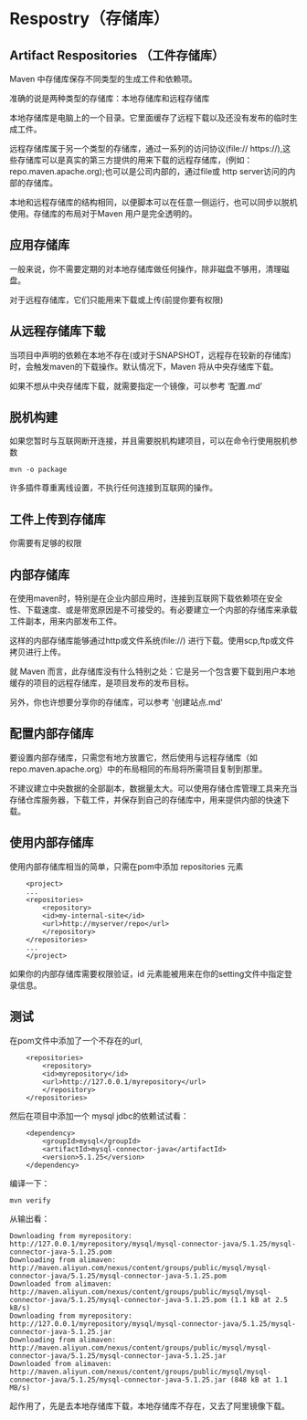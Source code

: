 # Respostry（存储库）

## Artifact Respositories （工件存储库）
Maven 中存储库保存不同类型的生成工件和依赖项。

准确的说是两种类型的存储库：本地存储库和远程存储库

本地存储库是电脑上的一个目录。它里面缓存了远程下载以及还没有发布的临时生成工件。

远程存储库属于另一个类型的存储库，通过一系列的访问协议(file:// https://),这些存储库可以是真实的第三方提供的用来下载的远程存储库，(例如：repo.maven.apache.org);也可以是公司内部的，通过file或 http server访问的内部的存储库。

本地和远程存储库的结构相同，以便脚本可以在任意一侧运行，也可以同步以脱机使用。存储库的布局对于Maven 用户是完全透明的。

## 应用存储库
一般来说，你不需要定期的对本地存储库做任何操作，除非磁盘不够用，清理磁盘。

对于远程存储库，它们只能用来下载或上传(前提你要有权限)

## 从远程存储库下载

当项目中声明的依赖在本地不存在(或对于SNAPSHOT，远程存在较新的存储库)时，会触发maven的下载操作。默认情况下，Maven 将从中央存储库下载。

如果不想从中央存储库下载，就需要指定一个镜像，可以参考 ‘配置.md’

## 脱机构建
如果您暂时与互联网断开连接，并且需要脱机构建项目，可以在命令行使用脱机参数

    mvn -o package

许多插件尊重离线设置，不执行任何连接到互联网的操作。

## 工件上传到存储库

你需要有足够的权限

## 内部存储库
在使用maven时，特别是在企业内部应用时，连接到互联网下载依赖项在安全性、下载速度、或是带宽原因是不可接受的。有必要建立一个内部的存储库来承载工件副本，用来内部发布工件。

这样的内部存储库能够通过http或文件系统(file://) 进行下载。使用scp,ftp或文件拷贝进行上传。

就 Maven 而言，此存储库没有什么特别之处：它是另一个包含要下载到用户本地缓存的项目的远程存储库，是项目发布的发布目标。

另外，你也许想要分享你的存储库，可以参考 '创建站点.md'

## 配置内部存储库
要设置内部存储库，只需您有地方放置它，然后使用与远程存储库（如repo.maven.apache.org）中的布局相同的布局将所需项目复制到那里。

不建议建立中央数据的全部副本，数据量太大。可以使用存储仓库管理工具来充当存储仓库服务器，下载工件，并保存到自己的存储库中，用来提供内部的快速下载。
## 使用内部存储库
使用内部存储库相当的简单，只需在pom中添加 repositories 元素

        <project>
        ...
        <repositories>
            <repository>
            <id>my-internal-site</id>
            <url>http://myserver/repo</url>
            </repository>
        </repositories>
        ...
        </project>

如果你的内部存储库需要权限验证，id 元素能被用来在你的setting文件中指定登录信息。

## 测试

在pom文件中添加了一个不存在的url,

        <repositories>
            <repository>
            <id>myrepository</id>
            <url>http://127.0.0.1/myrepository</url>
            </repository>
        </repositories>

然后在项目中添加一个 mysql jdbc的依赖试试看：

        <dependency>
            <groupId>mysql</groupId>
            <artifactId>mysql-connector-java</artifactId>
            <version>5.1.25</version>
        </dependency>

编译一下：

    mvn verify

从输出看：

    Downloading from myrepository: http://127.0.0.1/myrepository/mysql/mysql-connector-java/5.1.25/mysql-connector-java-5.1.25.pom
    Downloading from alimaven: http://maven.aliyun.com/nexus/content/groups/public/mysql/mysql-connector-java/5.1.25/mysql-connector-java-5.1.25.pom
    Downloaded from alimaven: http://maven.aliyun.com/nexus/content/groups/public/mysql/mysql-connector-java/5.1.25/mysql-connector-java-5.1.25.pom (1.1 kB at 2.5 kB/s)
    Downloading from myrepository: http://127.0.0.1/myrepository/mysql/mysql-connector-java/5.1.25/mysql-connector-java-5.1.25.jar
    Downloading from alimaven: http://maven.aliyun.com/nexus/content/groups/public/mysql/mysql-connector-java/5.1.25/mysql-connector-java-5.1.25.jar
    Downloaded from alimaven: http://maven.aliyun.com/nexus/content/groups/public/mysql/mysql-connector-java/5.1.25/mysql-connector-java-5.1.25.jar (848 kB at 1.1 MB/s)


起作用了，先是去本地存储库下载，本地存储库不存在，又去了阿里镜像下载。